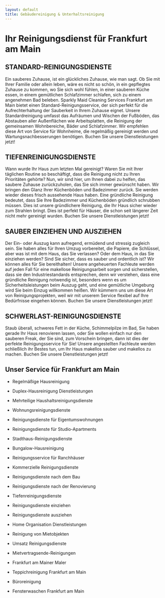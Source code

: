 ```yaml
---
layout: default
title: Gebäudereinigung & Unterhaltsreinigung
---
```


# Ihr Reinigungsdienst für Frankfurt am Main

## STANDARD-REINIGUNGSDIENSTE

Ein sauberes Zuhause, ist ein glückliches Zuhause, wie man sagt. Ob Sie mit Ihrer Familie oder allein leben, wäre es nicht so schön, in ein gepflegtes Zuhause zu kommen, wo Sie sich wohl fühlen, in einer sauberen Küche essen, in einem gemütlichen Schlafzimmer schlafen, sich zu einem angenehmen Bad beleben. Sparkly Maid Cleaning Services Frankfurt am Main bietet einen Standard-Reinigungsservice, der sich perfekt für die Aufrechterhaltung der Sauberkeit in Ihrem Zuhause eignet. Unsere Standardreinigung umfasst das Aufräumen und Wischen der Fußböden, das Abstauben aller Außenflächen wie Arbeitsplatten, die Reinigung der gemeinsamen Wohnbereiche, Bäder und Schlafzimmer. Wir empfehlen diese Art von Service für Wohnheime, die regelmäßig gereinigt werden und Wartungsnachbesserungen benötigen. Buchen Sie unsere Dienstleistungen jetzt!

## TIEFENREINIGUNGSDIENSTE

Wann wurde Ihr Haus zum letzten Mal gereinigt? Waren Sie mit Ihrer täglichen Routine so beschäftigt, dass die Reinigung nicht zu Ihren Prioritäten gehörte? Nun, wir sind hier, um Ihnen dabei zu helfen, das saubere Zuhause zurückzuholen, das Sie sich immer gewünscht haben. Wir bringen den Glanz Ihrer Küchenböden und Badezimmer zurück. Sie werden wieder dieses frisch aussehende Haus haben. Eine gründliche Reinigung bedeutet, dass Sie Ihre Badezimmer und Küchenböden gründlich schrubben müssen. Dies ist unsere gründlichere Reinigung, die Ihr Haus sicher wieder zum Strahlen bringt. Dies ist perfekt für Häuser, die schon seit längerer Zeit nicht mehr gereinigt wurden. Buchen Sie unsere Dienstleistungen jetzt!

## SAUBER EINZIEHEN UND AUSZIEHEN

Der Ein- oder Auszug kann aufregend, ermüdend und stressig zugleich sein. Sie haben alles für Ihren Umzug vorbereitet, die Papiere, die Schlüssel, aber was ist mit dem Haus, das Sie verlassen? Oder dem Haus, in das Sie einziehen werden? Sind Sie sicher, dass es sauber und ordentlich ist? Wir können alles für Sie bereithalten! Unsere angeheuerten Fachleute werden auf jeden Fall für eine makellose Reinigungsarbeit sorgen und sicherstellen, dass sie den Industriestandards entsprechen, denn wir verstehen, dass eine gründliche Reinigung notwendig ist, besonders wenn es um Sicherheitsleistungen beim Auszug geht, und eine gemütliche Umgebung wird Sie beim Einzug willkommen heißen. Wir kümmern uns um diese Art von Reinigungsprojekten, weil wir mit unserem Service flexibel auf Ihre Bedürfnisse eingehen können. Buchen Sie unsere Dienstleistungen jetzt!

## SCHWERLAST-REINIGUNGSDIENSTE
Staub überall, schweres Fett in der Küche, Schimmelpilze im Bad, Sie haben gerade Ihr Haus renovieren lassen, oder Sie wollen einfach nur den sauberen Freak, der Sie sind, zum Vorschein bringen, dann ist dies der perfekte Reinigungsservice für Sie! Unsere angestellten Fachleute werden schließlich ihr Bestes tun, um Ihr Haus makellos sauber und makellos zu machen. Buchen Sie unsere Dienstleistungen jetzt!

## Unser Service für Frankfurt am Main

* Regelmäßige Hausreinigung

* Duplex-Hausreinigung Dienstleistungen

* Mehrteilige Haushaltsreinigungsdienste

* Wohnungsreinigungsdienste

* Reinigungsdienste für Eigentumswohnungen

* Reinigungsdienste für Studio-Apartments

* Stadthaus-Reinigungsdienste

* Bungalow-Hausreinigung

* Reinigungsservice für Ranchhäuser

* Kommerzielle Reinigungsdienste

* Reinigungsdienste nach dem Bau

* Reinigungsdienste nach der Renovierung

* Tiefenreinigungsdienste

* Reinigungsdienste einziehen

* Reinigungsdienste ausziehen

* Home Organisation Dienstleistungen

* Reinigung von Mietobjekten

* Umsatz Reinigungsdienste

* Mietvertragsende-Reinigungen

* Frankfurt am Mainer Maler

* Teppichreinigung Frankfurt am Main

* Büroreinigung

* Fensterwaschen Frankfurt am Main
